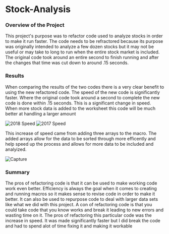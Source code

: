 # Stock-Analysis
### Overview of the Project
   This project's purpose was to refactor code used to analyze stocks in order to make it run faster. 
  The code needs to be refractored because its purpose was originally intended to analyze a few dozen stocks but it may not be useful or may take to long to run when the entire stock market is included. 
  The original code took around an entire second to finish running and after the changes that time was cut down to around .15 seconds. 
  ### Results
   When comparing the results of the two codes there is a very clear benefit to using the new refactored code. 
   The speed of the new code is significantly faster. Where the original code took around a second to complete the new code is done within .15 seconds. This is a significant change in speed.
   When more stock data is added to the worksheet this code will be much better at handling a larger amount 
   
![2018 Speed](https://user-images.githubusercontent.com/105613428/174417492-92b73821-6fc7-4361-99e5-d59e239dac59.png)
![2017 Speed](https://user-images.githubusercontent.com/105613428/174417502-187ebd1e-3165-438d-8828-18491ed29874.png)

This increase of speed came from adding three arrays to the macro. The added arrays allow for the data to be sorted through more efficently and help speed up the process and allows for more data to be included and analyized.

![Capture](https://user-images.githubusercontent.com/105613428/174456735-109a60d0-9bcf-40aa-9790-155de8e0883d.PNG)
### Summary
The pros of refactoring code is that it can be used to make working code work even better. Efficiency is always the goal when it comes to creating and running macros so it makes sense to revise code in order to make it better. It can also be used to repurpose code to deal with larger data sets like what we did with this project. A con of refactoring code is that you could take code that you know works and break it leading to new errors and wasting time on it.
The pros of refactoring this particular code was the increase in speed. It was made significantly faster but I did break the code and had to spend alot of time fixing it and making it workable 

